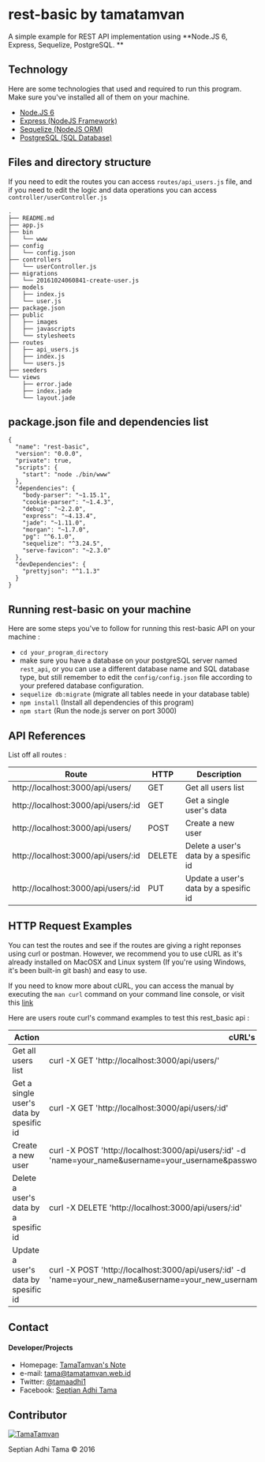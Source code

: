 # rest-basic by tamatamvan
A simple example for REST API implementation using **Node.JS 6, Express, Sequelize, PostgreSQL. **


## Technology
Here are some technologies that used and required to run this program. Make sure you've installed all of them on your machine.
* [Node.JS 6](https://nodejs.org/)
* [Express (NodeJS Framework)](http://expressjs.com/)
* [Sequelize (NodeJS ORM)](http://docs.sequelizejs.com/en/v3/)
* [PostgreSQL (SQL Database)](https://www.postgresql.org/)

## Files and directory structure

If you need to edit the routes you can access  `routes/api_users.js` file, and if you need to edit the logic and data operations you can access `controller/userController.js`
```
.
├── README.md
├── app.js
├── bin
│   └── www
├── config
│   └── config.json
├── controllers
│   └── userController.js
├── migrations
│   └── 20161024060841-create-user.js
├── models
│   ├── index.js
│   └── user.js
├── package.json
├── public
│   ├── images
│   ├── javascripts
│   └── stylesheets
├── routes
│   ├── api_users.js
│   ├── index.js
│   └── users.js
├── seeders
└── views
    ├── error.jade
    ├── index.jade
    └── layout.jade
```


## package.json file and dependencies list

```
{
  "name": "rest-basic",
  "version": "0.0.0",
  "private": true,
  "scripts": {
    "start": "node ./bin/www"
  },
  "dependencies": {
    "body-parser": "~1.15.1",
    "cookie-parser": "~1.4.3",
    "debug": "~2.2.0",
    "express": "~4.13.4",
    "jade": "~1.11.0",
    "morgan": "~1.7.0",
    "pg": "^6.1.0",
    "sequelize": "^3.24.5",
    "serve-favicon": "~2.3.0"
  },
  "devDependencies": {
    "prettyjson": "^1.1.3"
  }
}
```

## Running rest-basic on your machine
Here are some steps you've to follow for running this rest-basic API on your machine :
* `cd your_program_directory`
* make sure you have a database on your postgreSQL server named `rest_api`, or you can use a different database name and SQL database type, but still remember to edit the `config/config.json` file according to your prefered database configuration.
* `sequelize db:migrate` (migrate all tables neede in your database table)
* `npm install` (Install all dependencies of this program)
* `npm start` (Run the node.js server on port 3000)

## API References

List off all routes :

|  Route | HTTP | Description |
|--------|------|-------------|
|http://localhost:3000/api/users/ | GET | Get all users list|
|http://localhost:3000/api/users/:id | GET | Get a single user's data|
|http://localhost:3000/api/users/ | POST | Create a new user|
|http://localhost:3000/api/users/:id | DELETE | Delete a user's data by a spesific id|
|http://localhost:3000/api/users/:id | PUT | Update a user's data by a spesific id|

## HTTP Request Examples

You can test the routes and see if the routes are giving a right reponses using curl or postman. However, we recommend you to use cURL as it's already installed on MacOSX and Linux system (If you're using Windows, it's been built-in git bash) and easy to use.

If you need to know more about cURL, you can access the manual by executing the `man curl` command on your command line console, or visit this [link](https://curl.haxx.se/docs/)

Here are users route curl's command examples to test this rest_basic api :

| Action | cURL's Command |
|--------|----------------|
| Get all users list | curl -X GET 'http://localhost:3000/api/users/' |
| Get a single user's data by spesific id | curl -X GET 'http://localhost:3000/api/users/:id' |
| Create a new user | curl -X POST 'http://localhost:3000/api/users/:id' -d 'name=your_name&username=your_username&password=your_password&email=your_email' |
| Delete a user's data by a spesific id | curl -X DELETE 'http://localhost:3000/api/users/:id' |
| Update a user's data by spesific id | curl -X POST 'http://localhost:3000/api/users/:id' -d 'name=your_new_name&username=your_new_username&password=your_new_password&email=your_new_email' |


## Contact
#### Developer/Projects
* Homepage: [TamaTamvan's Note](https://tamatamvan.web.id)
* e-mail: tama@tamatamvan.web.id
* Twitter: [@tamaadhi1](https://twitter.com/tamaadhi1 "tamaadhi1 on twitter")
* Facebook: [Septian Adhi Tama](https://facebook.com/light.akira21 "Septian Adhi Tama on Facebook")

## Contributor

[![TamaTamvan](https://tamatamvan.web.id/wp-content/uploads/2016/04/bner-e1463908127607.png)](https://tamatamvan.web.id)

Septian Adhi Tama &copy; 2016
